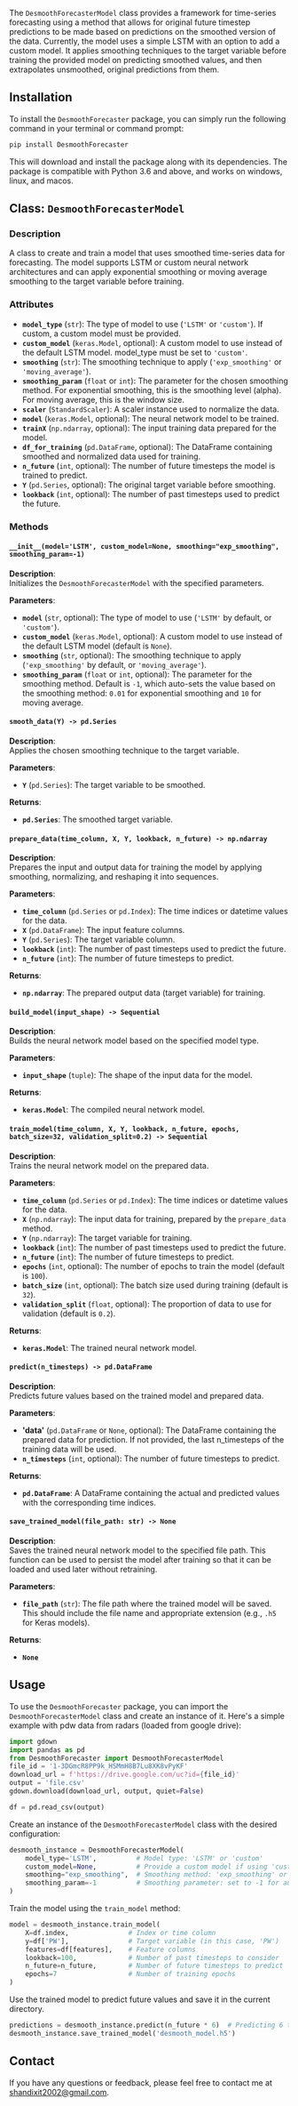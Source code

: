 The `DesmoothForecasterModel` class provides a framework for time-series forecasting using a method that allows for original future timestep predictions to be made based on predictions on the smoothed version of the data. Currently, the model uses a simple LSTM with an option to add a custom model. It applies smoothing techniques to the target variable before training the provided model on predicting smoothed values, and then extrapolates unsmoothed, original predictions from them. 

## Installation

To install the `DesmoothForecaster` package, you can simply run the following command in your terminal or command prompt:

```bash
pip install DesmoothForecaster
```

This will download and install the package along with its dependencies. The package is compatible with Python 3.6 and above, and works on windows, linux, and macos.

## Class: `DesmoothForecasterModel`

### Description
A class to create and train a model that uses smoothed time-series data for forecasting. The model supports LSTM or custom neural network architectures and can apply exponential smoothing or moving average smoothing to the target variable before training.

### Attributes

- **`model_type`** (`str`): The type of model to use (`'LSTM'` or `'custom'`). If custom, a custom model must be provided.
- **`custom_model`** (`keras.Model`, optional): A custom model to use instead of the default LSTM model. model_type must be set to `'custom'`.
- **`smoothing`** (`str`): The smoothing technique to apply (`'exp_smoothing'` or `'moving_average'`).
- **`smoothing_param`** (`float` or `int`): The parameter for the chosen smoothing method. For exponential smoothing, this is the smoothing level (alpha). For moving average, this is the window size.
- **`scaler`** (`StandardScaler`): A scaler instance used to normalize the data.
- **`model`** (`keras.Model`, optional): The neural network model to be trained.
- **`trainX`** (`np.ndarray`, optional): The input training data prepared for the model.
- **`df_for_training`** (`pd.DataFrame`, optional): The DataFrame containing smoothed and normalized data used for training.
- **`n_future`** (`int`, optional): The number of future timesteps the model is trained to predict.
- **`Y`** (`pd.Series`, optional): The original target variable before smoothing.
- **`lookback`** (`int`, optional): The number of past timesteps used to predict the future.

### Methods

#### `__init__(model='LSTM', custom_model=None, smoothing="exp_smoothing", smoothing_param=-1)`

**Description**:  
Initializes the `DesmoothForecasterModel` with the specified parameters.

**Parameters**:  
- **`model`** (`str`, optional): The type of model to use (`'LSTM'` by default, or `'custom'`).
- **`custom_model`** (`keras.Model`, optional): A custom model to use instead of the default LSTM model (default is `None`).
- **`smoothing`** (`str`, optional): The smoothing technique to apply (`'exp_smoothing'` by default, or `'moving_average'`).
- **`smoothing_param`** (`float` or `int`, optional): The parameter for the smoothing method. Default is `-1`, which auto-sets the value based on the smoothing method: `0.01` for exponential smoothing and `10` for moving average.

#### `smooth_data(Y) -> pd.Series`

**Description**:  
Applies the chosen smoothing technique to the target variable.

**Parameters**:  
- **`Y`** (`pd.Series`): The target variable to be smoothed.

**Returns**:  
- **`pd.Series`**: The smoothed target variable.

#### `prepare_data(time_column, X, Y, lookback, n_future) -> np.ndarray`

**Description**:  
Prepares the input and output data for training the model by applying smoothing, normalizing, and reshaping it into sequences.

**Parameters**:  
- **`time_column`** (`pd.Series` or `pd.Index`): The time indices or datetime values for the data.
- **`X`** (`pd.DataFrame`): The input feature columns.
- **`Y`** (`pd.Series`): The target variable column.
- **`lookback`** (`int`): The number of past timesteps used to predict the future.
- **`n_future`** (`int`): The number of future timesteps to predict.

**Returns**:  
- **`np.ndarray`**: The prepared output data (target variable) for training.

#### `build_model(input_shape) -> Sequential`

**Description**:  
Builds the neural network model based on the specified model type.

**Parameters**:  
- **`input_shape`** (`tuple`): The shape of the input data for the model.

**Returns**:  
- **`keras.Model`**: The compiled neural network model.

#### `train_model(time_column, X, Y, lookback, n_future, epochs, batch_size=32, validation_split=0.2) -> Sequential`

**Description**:  
Trains the neural network model on the prepared data.

**Parameters**:  
- **`time_column`** (`pd.Series` or `pd.Index`): The time indices or datetime values for the data.
- **`X`** (`np.ndarray`): The input data for training, prepared by the `prepare_data` method.
- **`Y`** (`np.ndarray`): The target variable for training.
- **`lookback`** (`int`): The number of past timesteps used to predict the future.
- **`n_future`** (`int`): The number of future timesteps to predict.
- **`epochs`** (`int`, optional): The number of epochs to train the model (default is `100`).
- **`batch_size`** (`int`, optional): The batch size used during training (default is `32`).
- **`validation_split`** (`float`, optional): The proportion of data to use for validation (default is `0.2`).

**Returns**:  
- **`keras.Model`**: The trained neural network model.

#### `predict(n_timesteps) -> pd.DataFrame`

**Description**:  
Predicts future values based on the trained model and prepared data.

**Parameters**:  
- **'data'** (`pd.DataFrame` or `None`, optional): The DataFrame containing the prepared data for prediction. If not provided, the last n_timesteps of the training data will be used.
- **`n_timesteps`** (`int`, optional): The number of future timesteps to predict.

**Returns**:  
- **`pd.DataFrame`**: A DataFrame containing the actual and predicted values with the corresponding time indices.

#### `save_trained_model(file_path: str) -> None`

**Description**:  
Saves the trained neural network model to the specified file path. This function can be used to persist the model after training so that it can be loaded and used later without retraining.

**Parameters**:  
- **`file_path`** (`str`): The file path where the trained model will be saved. This should include the file name and appropriate extension (e.g., `.h5` for Keras models).

**Returns**:  
- **`None`**
  
## Usage
To use the `DesmoothForecaster` package, you can import the `DesmoothForecasterModel` class and create an instance of it. Here's a simple example with pdw data from radars (loaded from google drive):
```python
import gdown
import pandas as pd
from DesmoothForecaster import DesmoothForecasterModel
file_id = '1-3DGmcR8PP9k_HSMmH8B7Lu8XK8vPyKF'
download_url = f'https://drive.google.com/uc?id={file_id}'
output = 'file.csv'
gdown.download(download_url, output, quiet=False)

df = pd.read_csv(output)
```

Create an instance of the `DesmoothForecasterModel` class with the desired configuration:
```python
desmooth_instance = DesmoothForecasterModel(
    model_type='LSTM',          # Model type: 'LSTM' or 'custom'
    custom_model=None,          # Provide a custom model if using 'custom'
    smoothing="exp_smoothing",  # Smoothing method: 'exp_smoothing' or 'moving_average'
    smoothing_param=-1          # Smoothing parameter: set to -1 for automatic selection
)
```

Train the model using the `train_model` method:
```python
model = desmooth_instance.train_model(
    X=df.index,               # Index or time column
    y=df['PW'],               # Target variable (in this case, 'PW')
    features=df[features],    # Feature columns
    lookback=100,             # Number of past timesteps to consider
    n_future=n_future,        # Number of future timesteps to predict
    epochs=7                  # Number of training epochs
)
```

Use the trained model to predict future values and save it in the current directory.
```python
predictions = desmooth_instance.predict(n_future * 6)  # Predicting 6 times the future steps
desmooth_instance.save_trained_model('desmooth_model.h5')
```

## Contact
If you have any questions or feedback, please feel free to contact me at shandixit2002@gmail.com.
